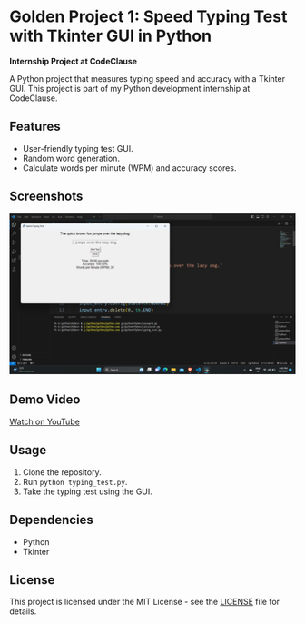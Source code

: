 # **Golden Project 1: Speed Typing Test with Tkinter GUI in Python**

**Internship Project at CodeClause**

A Python project that measures typing speed and accuracy with a Tkinter GUI. This project is part of my Python development internship at CodeClause.


## Features

- User-friendly typing test GUI.
- Random word generation.
- Calculate words per minute (WPM) and accuracy scores.

## Screenshots

![Screenshot 1](screenshot1.png)

## Demo Video

[Watch on YouTube](https://www.youtube.com/watch?v=YOUR_VIDEO_ID)

## Usage

1. Clone the repository.
2. Run `python typing_test.py`.
3. Take the typing test using the GUI.

## Dependencies

- Python
- Tkinter

## License

This project is licensed under the MIT License - see the [LICENSE](LICENSE) file for details.
